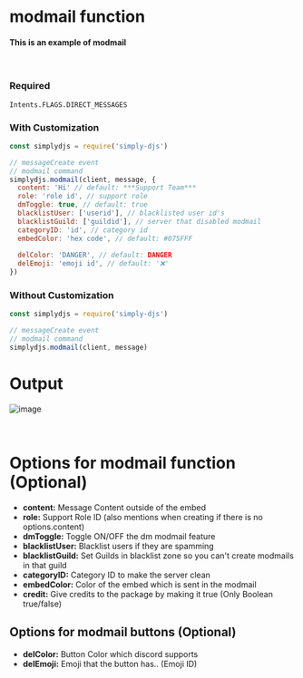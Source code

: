 # modmail function
#### This is an example of modmail
<br>

### Required
```
Intents.FLAGS.DIRECT_MESSAGES
```

### With Customization
```js
const simplydjs = require('simply-djs')

// messageCreate event
// modmail command
simplydjs.modmail(client, message, {
  content: 'Hi' // default: ***Support Team***
  role: 'role id', // support role
  dmToggle: true, // default: true
  blacklistUser: ['userid'], // blacklisted user id's
  blacklistGuild: ['guildid'], // server that disabled modmail
  categoryID: 'id', // category id
  embedColor: 'hex code', // default: #075FFF
  
  delColor: 'DANGER', // default: DANGER
  delEmoji: 'emoji id', // default: '❌'
})
```

### Without Customization
```js
const simplydjs = require('simply-djs')

// messageCreate event
// modmail command
simplydjs.modmail(client, message)
```

# Output
![image](https://user-images.githubusercontent.com/71836991/130611260-64590a47-6065-4af6-8d04-dd8995ee353f.png)

<br>

# Options for modmail function (Optional)
- **content:** Message Content outside of the embed
- **role:** Support Role ID (also mentions when creating if there is no options.content)
- **dmToggle:** Toggle ON/OFF the dm modmail feature
- **blacklistUser:** Blacklist users if they are spamming
- **blacklistGuild:** Set Guilds in blacklist zone so you can't create modmails in that guild
- **categoryID:** Category ID to make the server clean
- **embedColor:** Color of the embed which is sent in the modmail
- **credit:** Give credits to the package by making it true (Only Boolean true/false)

## Options for modmail buttons (Optional)
- **delColor:** Button Color which discord supports
- **delEmoji:** Emoji that the button has.. (Emoji ID)
